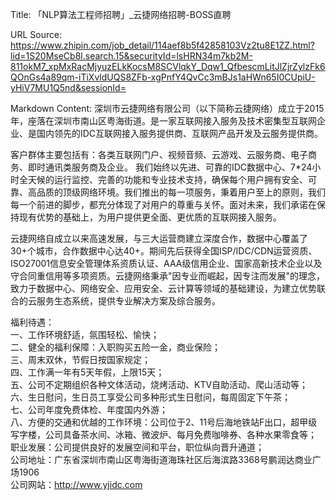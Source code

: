 Title: 「NLP算法工程师招聘」_云捷网络招聘-BOSS直聘

URL Source: https://www.zhipin.com/job_detail/114aef8b5f42858103Vz2tu8E1ZZ.html?lid=1S20MseCb8l.search.15&securityId=lsHRN34m7kb2M-811okM7_xpMxRacMjyuzELkKocsM8SCVlqkY_Dqw1_QfbescmLitJlZjrZylzFk6QOnGs4a89qm-iTiXvldUQS8ZFb-xgPnfY4QvCc3mBJs1aHWn65I0CUpiU-yHiV7MU1Q5nd&sessionId=

Markdown Content:
深圳市云捷网络有限公司（以下简称云捷网络）成立于2015年，座落在深圳市南山区粤海街道。是一家互联网接入服务及技术密集型互联网企业、是国内领先的IDC互联网接入服务提供商、互联网产品开发及云服务提供商。

客户群体主要包括有：各类互联网门户、视频音频、云游戏、云服务商、电子商务、即时通讯类服务商及企业。 我们始终以先进、可靠的IDC数据中心、7\*24小时全天候的运行监控、完善的功能和专业技术支持，确保每个用户拥有安全、可靠、高品质的顶级网络环境。我们推出的每一项服务，秉着用户至上的原则，我们每一个前进的脚步，都充分体现了对用户的尊重与关怀。面对未来，我们承诺在保持现有优势的基础上，为用户提供更全面、更优质的互联网接入服务。

云捷网络自成立以来高速发展，与三大运营商建立深度合作，数据中心覆盖了30+个城市，合作数据中心达40+。期间先后获得全国ISP/IDC/CDN运营资质、ISO27001信息安全管理体系资质认证、AAA级信用企业、国家高新技术企业以及守合同重信用等多项资质。云捷网络秉承"因专业而崛起，因专注而发展"的理念，致力于数据中心、网络安全、应用安全、云计算等领域的基础建设，为建立优势联合的云服务生态系统，提供专业解决方案及综合服务。

福利待遇：  
一、工作环境舒适，氛围轻松、愉快；  
二、健全的福利保障：入职购买五险一金，商业保险；  
三、周末双休，节假日按国家规定；  
四、工作满一年有5天年假，上限15天；  
五、公司不定期组织各种文体活动，烧烤活动、KTV自助活动、爬山活动等；  
六、生日慰问，生日员工享受公司多种形式生日慰问，每周固定下午茶；  
七、公司年度免费体检、年度国内外游；  
八、方便的交通和优越的工作环境：公司位于2、11号后海地铁站F出口，超甲级写字楼，公司具备茶水间、冰箱、微波炉、每月免费咖啡券、各种水果零食等；  
职业发展：公司提供良好的发展空间和平台，职位纵向晋升通道；  
公司地址：广东省深圳市南山区粤海街道海珠社区后海滨路3368号鹏润达商业广场1906  
公司网站：http://www.yjidc.com
